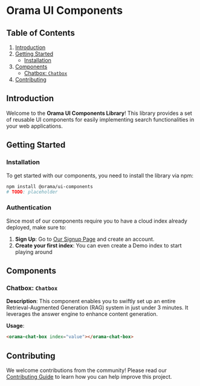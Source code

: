 # Orama UI Components

## Table of Contents

1. [Introduction](#introduction)
2. [Getting Started](#getting-started)
   - [Installation](#installation)
3. [Components](#components)
   - [Chatbox: `Chatbox`](#chatbox)
4. [Contributing](#contributing)

## Introduction

Welcome to the **Orama UI Components Library**! This library provides a set of reusable UI components for easily implementing search functionalities in your web applications.

## Getting Started

### Installation

To get started with our components, you need to install the library via npm:

```bash
npm install @orama/ui-components
# TODO: placeholder
```

### Authentication

Since most of our components require you to have a cloud index already deployed, make sure to:

1. **Sign Up**: Go to [Our Signup Page](https://cloud.oramasearch.com/auth/signup) and create an account.
2. **Create your first index**: You can even create a Demo index to start playing around

## Components

### Chatbox: `Chatbox`

**Description**: This component enables you to swiftly set up an entire Retrieval-Augmented Generation (RAG) system in just under 3 minutes. It leverages the answer engine to enhance content generation.

**Usage**:

```html
<orama-chat-box index="value"></orama-chat-box>
```

## Contributing

We welcome contributions from the community! Please read our [Contributing Guide](./contributing.md) to learn how you can help improve this project.
